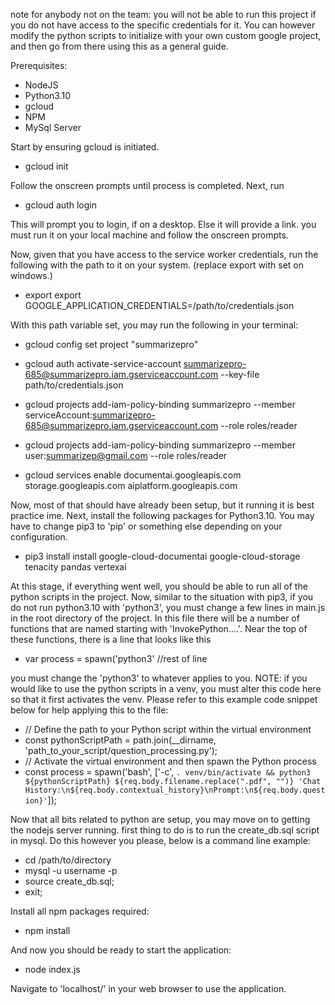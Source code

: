 note for anybody not on the team: you will not be able to run this project if you do not have access to the specific credentials for it. You can however modify the python scripts to initialize with your own custom google project, and then go from there using this as a general guide.

Prerequisites:

- NodeJS
- Python3.10
- gcloud
- NPM
- MySql Server


Start by ensuring gcloud is initiated.
- gcloud init

Follow the onscreen prompts until process is completed.
Next, run

- gcloud auth login

This will prompt you to login, if on a desktop. Else it will provide a link. you must run it on your local machine and follow the onscreen prompts.

Now, given that you have access to the service worker credentials, run the following with the path to it on your system. (replace export with set on windows.)

- export export GOOGLE_APPLICATION_CREDENTIALS=/path/to/credentials.json

With this path variable set, you may run the following in your terminal:

- gcloud config set project "summarizepro"

- gcloud auth activate-service-account summarizepro-685@summarizepro.iam.gserviceaccount.com --key-file path/to/credentials.json

- gcloud projects add-iam-policy-binding summarizepro --member serviceAccount:summarizepro-685@summarizepro.iam.gserviceaccount.com --role roles/reader

- gcloud projects add-iam-policy-binding summarizepro --member user:summarizep@gmail.com --role roles/reader

- gcloud services enable documentai.googleapis.com storage.googleapis.com aiplatform.googleapis.com

Now, most of that should have already been setup, but it running it is best practice ime.
Next, install the following packages for Python3.10. You may have to change pip3 to 'pip' or something else depending on your configuration.

- pip3 install install google-cloud-documentai google-cloud-storage tenacity pandas vertexai

At this stage, if everything went well, you should be able to run all of the python scripts in the project.
Now, similar to the situation with pip3, if you do not run python3.10 with 'python3', you must change a few lines in main.js in the root directory of the project. In this file there will be a number of functions that are named starting with 'InvokePython....'. Near the top of these functions, there is a line that looks like this

- var process = spawn('python3' //rest of line

you must change the 'python3' to whatever applies to you. NOTE: if you would like to use the python scripts in a venv, you must alter this code here so that it first activates the venv. Please refer to this example code snippet below for help applying this to the file:

- // Define the path to your Python script within the virtual environment
- const pythonScriptPath = path.join(__dirname, 'path_to_your_script/question_processing.py');
- // Activate the virtual environment and then spawn the Python process
- const process = spawn('bash', ['-c', `. venv/bin/activate && python3 ${pythonScriptPath} ${req.body.filename.replace(".pdf", "")} 'Chat History:\n${req.body.contextual_history}\nPrompt:\n${req.body.question}'`]);

Now that all bits related to python are setup, you may move on to getting the nodejs server running. first thing to do is to run the create_db.sql script in mysql. Do this however you please, below is a command line example:

- cd /path/to/directory
- mysql -u username -p
- source create_db.sql;
- exit;

Install all npm packages required:

- npm install

And now you should be ready to start the application:

- node index.js

Navigate to 'localhost/' in your web browser to use the application.